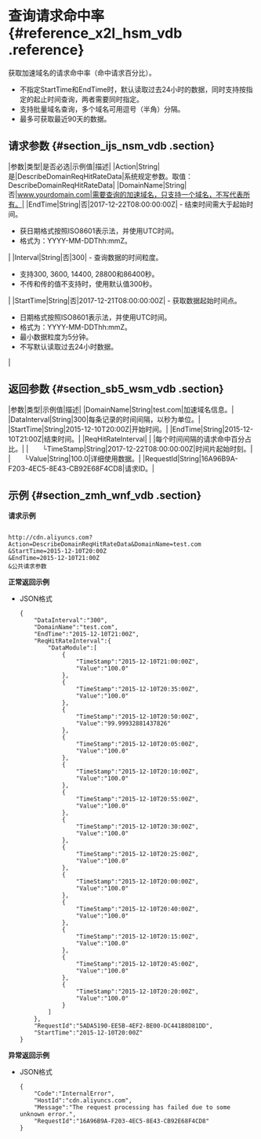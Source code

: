 # 查询请求命中率 {#reference_x2l_hsm_vdb .reference}

获取加速域名的请求命中率（命中请求百分比）。

-   不指定StartTime和EndTime时，默认读取过去24小时的数据，同时支持按指定的起止时间查询，两者需要同时指定。
-   支持批量域名查询，多个域名可用逗号（半角）分隔。
-   最多可获取最近90天的数据。

## 请求参数 {#section_ijs_nsm_vdb .section}

|参数|类型|是否必选|示例值|描述|
|Action|String|是|DescribeDomainReqHitRateData|系统规定参数。取值：DescribeDomainReqHitRateData|
|DomainName|String|否|www.yourdomain.com|需要查询的加速域名，只支持一个域名，不写代表所有。|
|EndTime|String|否|2017-12-22T08:00:00:00Z| -   结束时间需大于起始时间。
-   获日期格式按照ISO8601表示法，并使用UTC时间。
-   格式为：YYYY-MM-DDThh:mmZ。

 |
|Interval|String|否|300| -   查询数据的时间粒度。
-   支持300, 3600, 14400, 28800和86400秒。
-   不传和传的值不支持时，使用默认值300秒。

 |
|StartTime|String|否|2017-12-21T08:00:00:00Z| -   获取数据起始时间点。
-   日期格式按照ISO8601表示法，并使用UTC时间。
-   格式为：YYYY-MM-DDThh:mmZ。
-   最小数据粒度为5分钟。
-   不写默认读取过去24小时数据。

 |

## 返回参数 {#section_sb5_wsm_vdb .section}

|参数|类型|示例值|描述|
|DomainName|String|test.com|加速域名信息。|
|DataInterval|String|300|每条记录的时间间隔，以秒为单位。|
|StartTime|String|2015-12-10T20:00Z|开始时间。|
|EndTime|String|2015-12-10T21:00Z|结束时间。|
|ReqHitRateInterval| | |每个时间间隔的请求命中百分占比。|
|  └TimeStamp|String|2017-12-22T08:00:00:00Z|时间片起始时刻。|
|  └Value|String|100.0|详细使用数据。|
|RequestId|String|16A96B9A-F203-4EC5-8E43-CB92E68F4CD8|请求ID。|

## 示例 {#section_zmh_wnf_vdb .section}

**请求示例**

```

http://cdn.aliyuncs.com?Action=DescribeDomainReqHitRateData&DomainName=test.com
&StartTime=2015-12-10T20:00Z
&EndTime=2015-12-10T21:00Z
&公共请求参数
```

**正常返回示例**

-   JSON格式

    ```
    {
        "DataInterval":"300",
        "DomainName":"test.com",
        "EndTime":"2015-12-10T21:00Z",
        "ReqHitRateInterval":{
            "DataModule":[
                {
                    "TimeStamp":"2015-12-10T21:00:00Z",
                    "Value":"100.0"
                },
                {
                    "TimeStamp":"2015-12-10T20:35:00Z",
                    "Value":"100.0"
                },
                {
                    "TimeStamp":"2015-12-10T20:50:00Z",
                    "Value":"99.99932881437826"
                },
                {
                    "TimeStamp":"2015-12-10T20:05:00Z",
                    "Value":"100.0"
                },
                {
                    "TimeStamp":"2015-12-10T20:10:00Z",
                    "Value":"100.0"
                },
                {
                    "TimeStamp":"2015-12-10T20:55:00Z",
                    "Value":"100.0"
                },
                {
                    "TimeStamp":"2015-12-10T20:30:00Z",
                    "Value":"100.0"
                },
                {
                    "TimeStamp":"2015-12-10T20:25:00Z",
                    "Value":"100.0"
                },
                {
                    "TimeStamp":"2015-12-10T20:00:00Z",
                    "Value":"100.0"
                },
                {
                    "TimeStamp":"2015-12-10T20:40:00Z",
                    "Value":"100.0"
                },
                {
                    "TimeStamp":"2015-12-10T20:15:00Z",
                    "Value":"100.0"
                },
                {
                    "TimeStamp":"2015-12-10T20:45:00Z",
                    "Value":"100.0"
                },
                {
                    "TimeStamp":"2015-12-10T20:20:00Z",
                    "Value":"100.0"
                }
            ]
        },
        "RequestId":"5ADA5190-EE5B-4EF2-BE00-DC441B8D81DD",
        "StartTime":"2015-12-10T20:00Z"
    }
    ```


**异常返回示例**

-   JSON格式

    ```
    {
        "Code":"InternalError",
        "HostId":"cdn.aliyuncs.com",
        "Message":"The request processing has failed due to some unknown error.",
        "RequestId":"16A96B9A-F203-4EC5-8E43-CB92E68F4CD8"
    }
    ```


